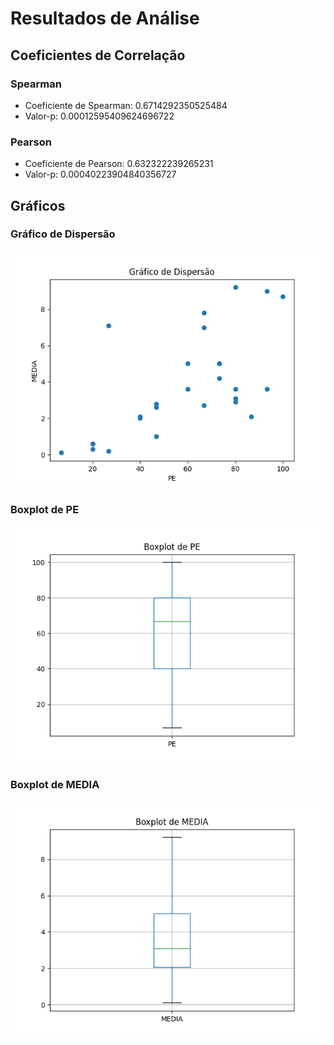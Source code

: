 # Resultados de Análise
## Coeficientes de Correlação

### Spearman
- Coeficiente de Spearman: 0.6714292350525484
- Valor-p: 0.00012595409624696722

### Pearson
- Coeficiente de Pearson: 0.632322239265231
- Valor-p: 0.00040223904840356727

## Gráficos
### Gráfico de Dispersão
![Gráfico de Dispersão](graficos/dispersao.png)

### Boxplot de PE
![Boxplot de PE](graficos/boxplot_pe.png)

### Boxplot de MEDIA
![Boxplot de MEDIA](graficos/boxplot_media.png)
